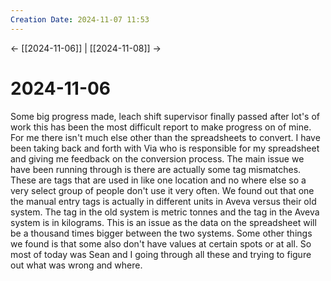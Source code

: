 ```yaml
---
Creation Date: 2024-11-07 11:53
---
```


<- [[2024-11-06]] | [[2024-11-08]]  ->

# 2024-11-06
Some big progress made, leach shift supervisor finally passed after lot's of work this has been the most difficult report to make progress on of mine. For me there isn't much else other than the spreadsheets to convert. I have been taking back and forth with Via who is responsible for my spreadsheet and giving me feedback on the conversion process. The main issue we have been running through is there are actually some tag mismatches. These are tags that are used in like one location and no where else so a very select group of people don't use it very often. We found out that one the manual entry tags is actually in different units in Aveva versus their old system. The tag in the old system is metric tonnes and the tag in the Aveva system is in kilograms. This is an issue as the data on the spreadsheet will be a thousand times bigger between the two systems. Some other things we found is that some also don't have values at certain spots or at all. So most of today was Sean and I going through all these and trying to figure out what was wrong and where.
